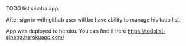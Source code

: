 TODO list sinatra app. 

After sign in with github user will be have ability to manage his todo list.

App was deployed to heroku. You can find it here
https://todolist-sinatra.herokuapp.com/